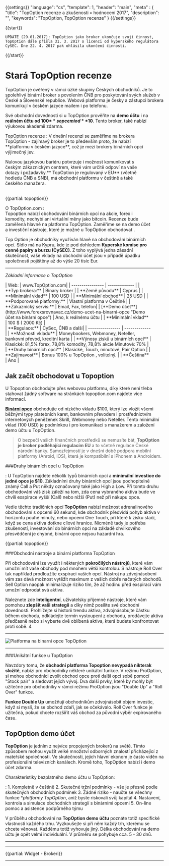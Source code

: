 ﻿{{settings}}
  "language": "cs",
  "template": 1,
  "header": "main",
  "meta" : {
    "title": "TopOption recenze a zkušenosti • hodnocení 2017",
    "description": "",
    "keywords": "TopOption, TopOption recenze"
  }
{{/settings}}
<div itemprop="review" itemscope itemtype="http://schema.org/Review">

<span itemprop="reviewRating" itemscope itemtype="http://schema.org/Rating">
  <meta itemprop="worstRating" content="1"/>
  <meta itemprop="ratingValue" content="1"/>
  <meta itemprop="bestRating" content="100"/>
</span>
<meta itemprop="itemreviewed" content="TopOption">
<meta itemprop="author" content="ForexSrovnávač.cz">

<div class="row">
<div class="col-md-9" role="main" markdown="1">



{{start}} 

`UPDATE (29.01.2017): TopOption jako broker ukončuje svoji činnost, TopOption dále přišla 31. 3. 2017 o licenci od kyperského regulátora CySEC. Dne 22. 4. 2017 pak ohlásila ukončení činnosti.`



{{/start}} 

# Stará TopOption recenze

TopOption je ověřený v rámci úzké skupiny Českých obchodníků. Je to spolehlivý binární broker s povolením ČNB pro poskytování svých služeb v České a Slovenské republice. Webová platforma je česky a zástupci brokera komunikují v českém jazyce mailem i po telefonu. 

Své obchodní dovednosti si u TopOption prověříte na **demo účtu** i na **reálném účtu od 100$** s opcemi od **10$**. Tento broker, také nabízí výukovou akademii zdarma. 




<div class="row" style="width:92%">
  <div class="col-md-6" markdown="1">
TopOption recenze
:    
V dnešní recenzi se zaměříme na brokera TopOption - zajímavý broker je to především proto, že nabízí **platformu v českém jazyce**, což je mezi brokery binárních opcí výjimečný jev. 

Nulovou jazykovou bariéru potvrzuje i možnost komunikovat s českým zákaznickým centrem, které vám určitě odpoví na vaše dotazy i požadavky.** TopOption je regulovaný v EU** (včetně hodledu ČNB a SNB), má obchodní platformu v češtině a také českého manažera. 


<br>
{{partial: topoption}}

</div>
  <div class="col-md-6" markdown="1">

O TopOption.com
:    
Topoption nabízí obchodování binárních opcí na akcie, forex i komodity, nechybí ani virtuální měny jako bitcoin. Recenze bude zaměřená hlavně na platformu TopOption. Zaměříme se na demo účet a investiční nástroje, které je možné u TopOption obchodovat .

Top Option je obchodníky využíván hlavě na obchodování binárních opcí. Sídlo má na Kypru, kde je pod dohledem **Kyperské komise pro cenné papíry a burzu (CySEC)**. Z toho vyplývá jedna zásadní skutečnost, vaše vklady na obchodní účet jsou v případě úpadku společnosti pojištěny až do výše 20 tisíc Eur.



</div>
</div>


- - -
*Základní informace o TopOption*
<div class="row" style="width:92%">
  <div class="col-md-6" markdown="1">
| Web:     |   www.TopOption.com|
| ---------------- | ------------- |
| **Typ brokera:**   | Binary broker |
| **Země původu**   | Cyprus |
| **Minimální vklad** | 100 USD |
| **Minimální obchod** | 25 USD |
| **Podporované platformy:**  | Vlastní platforma v Češtině |
| **Zákaznický servis:**  | Email, Fax, telefon|
| [**Demo účet**](http://www.forexsrovnavac.cz/demo-ucet-na-binarni-opce "Demo účet na binární opce")  | Ano, k reálnému účtu |
| **Minimální vklad**  | 100 $ ( 2000 Kč) |
  </div>
  <div class="col-md-6" markdown="1">
| **Regulace:**  | CySec, ČNB a další|
| ---------------- | ------------- |
| **Možnosti vkladu**  | Moneybookers, Webmoney, Neteller, bankovní převod, kreditní karta |
| **Výnosy zisků u binárních opcí**  | Klasické: 81,5% forex, 78,8% komodity, 78,8% akcie Minutové: 70% |
| **Druhy binárních opcí**  | Klasické, Touch, minutové, Pair Option |
| **Zajímavost**  | Bonus 100% u TopOption , volitelný. |
| **Čeština**  | Ano |
</div>
</div>


## Jak začít obchodovat u Topoption 

U Topoption obchodujte přes webovou platformu, díky které není třeba stahovat žádný software na stránkách topoption.com najdete více informací.  

[**Binární opce**](http://www.forexsrovnavac.cz/binarni-opce) obchodujte od nízkého vkladu $100, který lze vložit všemi běžnými typy platebních karet, bankovním převodem i prostřednictvím internetových peněženek Skrill, Webmoney nebo Neteller. Tento minimální vklad (100 USD) je podmínkou i pro komunikaci s manažerem a založení demo účtu u TopOption. 

>O bezpečí vašich finančních prostředků se nemusíte bát, **TopOption je broker podléhající regulacím EU** a to včetně regulace České národní banky. Samozřejmostí je v dnešní době podpora mobilní platformy (Anroid, IOS), která je kompatibilní s iPhonem a Androidem.

###Druhy binárních opcí u TopOption

:   U TopOption najdete několik typů binárních opcí a **minimální investice do jedné opce je $10**. Základními druhy binárních opcí jsou pochopitelně známý Call a Put někdy označovaný také jako High a Low. Při tomto druhu obchodování váš zisk záleží na tom, zda cena vybraného aktiva bude ve chvíli exspirace vyšší (Call) nebo nižší (Put) než při nákupu opce. 

Vedle těchto tradičních opcí **TopOption** nabízí možnost adrenalinového obchodování s opcemi 60 sekund, kde obchodník předvídá pohyb aktiva v horizontu pouhé minuty, nebo opcemi One Touch, při které k zisku stačí, když se cena aktiva dotkne cílové hranice. Nicméně tady je potřeba zkušeností,  investování do binárních opcí na základě chvilkového přesvědčení je chybné, binární opce nejsou hazardní hra.

{{partial: topoption}}




###Obchodní nástroje a binární platforma TopOption 

Při obchodování lze využít i některých **pokročilých nástrojů**, které vám umožní mít vaše obchody pod mnohem větší kontrolou. S nástroje Roll Over tak například prodloužíte exspiraci vašich opcí. Nástroj na zdvojnásobení vám zas dává možnost vytěžit maximum z vašich dobře načatých obchodů. Sell Option naopak minimalizuje riziko tím, že až hodinu před exspirací vám umožní odprodat svá aktiva.

Naleznete zde **Inteligentní**, uživatelsky příjemné nástroje, které vám pomohou **zlepšit vaši strategii** a díky nimž posílíte své obchodní dovednosti. Prohlížejte si historii trendu aktiva, zdvojnásobujte částku během obchodu, odkládejte termín vystoupení z obchodu, prodávejte aktiva předčasně nebo si vyberte dvě oblíbená aktiva, která budete konfrontovat proti sobě. 4
- - -
![Platforma na binarni opce TopOption](http://blog.forexsrovnavac.cz/wp-content/uploads/2016/09/Topoption-recenze-demo-ucet-1.png)
- - -

###Unikátní funkce u TopOption

Navzdory tomu, že **obchodní platforma Topoption nevypadá nikterak složitě**, nabízí pro obchodníky některé unikátní funkce. V režimu ProOption, si mohou obchodníci zvolit obchod opce proti další opci sobě pomocí "Stock pair" a sledovat jejich vývoj. Dva další prvky, které by mohly být užitečné pro obchodníky v rámci režimu ProOption jsou "Double Up" a "Roll Over" funkce. 

**Funkce Double Up** umožňují obchodníkům zdvojnásobit objem investic, když si myslí, že se obchod zdaří, jak se očekávalo. Roll Over funkce je užitečná, pokud chcete rozšířit váš obchod za původní výběr expirovaného času.


## TopOption demo účet 



**TopOption** je jedním z nejvíce propojených brokerů na světě. Tímto způsobem mohou využít velké množství odborných znalostí přicházející z mateřské společnosti. Ve skutečnosti, jejich hlavní ekonom je často viděn na profesionální televizních kanálech. Kromě toho, TopOption nabízí i demo účet zdarma.

Charakteristiky bezplatného demo účtu u TopOption: 

: 1. Kompletně v češtině
2. Skutečné tržní podmínky - vše je přesně podle skutečných obchodních podmínek 
3. Žádné riziko - naučte se všechny funkce **platformy TopOption*, aniž byste riskovali svůj kapitál 
4. Nastavení, kontrola a simulace obchodních strategií s binárními opcemi
5. On-line pomoc a asistence podpůrného týmu

V průběhu obchodování na **TopOption demo účtu** poznáte totiž specifické vlastnosti každého trhu. Vyzkoušejte si při něm každý trh, kterému se chcete věnovat. Každému totiž vyhovuje jiný. Délka obchodování na demo účtu je opět velmi individuální. V průměru se pohybuje cca. 5 - 30 dnů.

- - -




</div>
<div class="col-md-3" markdown="10">

- - -

{{partial: Widget - Brokeri}}


<hr />

</div>
</div>
</div>

</div><!-- /itemreview -->